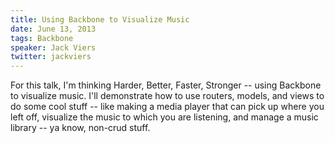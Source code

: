 ```yaml
---
title: Using Backbone to Visualize Music
date: June 13, 2013
tags: Backbone
speaker: Jack Viers
twitter: jackviers
---
```




For this talk, I'm thinking Harder, Better, Faster, Stronger -- using
Backbone to visualize music. I'll demonstrate how to use routers,
models, and views to do some cool stuff -- like making a media player
that can pick up where you left off, visualize the music to which you
are listening, and manage a music library -- ya know, non-crud stuff.

